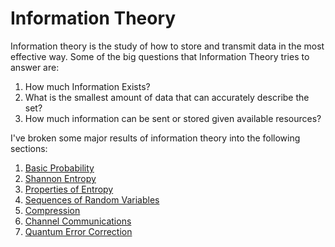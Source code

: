 # Information Theory

Information theory is the study of how to store and transmit data in the most effective way.
Some of the big questions that Information Theory tries to answer are:

1. How much Information Exists?
2. What is the smallest amount of data that can accurately describe the set?
3. How much information can be sent or stored given available resources?

I've broken some major results of information theory into the following sections:

1. [Basic Probability](information-theory/probability.html)
1. [Shannon Entropy](information-theory/entropy.html)
1. [Properties of Entropy](information-theory/entropy-properties.html)
1. [Sequences of Random Variables](information-theory/sequences.html)
1. [Compression](information-theory/compression.html)
1. [Channel Communications](information-theory/channel.html)
1. [Quantum Error Correction](information-theory/quantum-error-correction.html)
